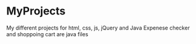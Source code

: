 # MyProjects
My different projects for html, css, js, jQuery and Java
Expenese checker and shoppoing cart are java files

